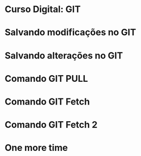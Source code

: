 # Curso Digital: GIT
# Salvando modificações no GIT
# Salvando alterações no GIT
# Comando GIT PULL #
# Comando GIT Fetch #
# Comando GIT Fetch 2 #
# One more time #
